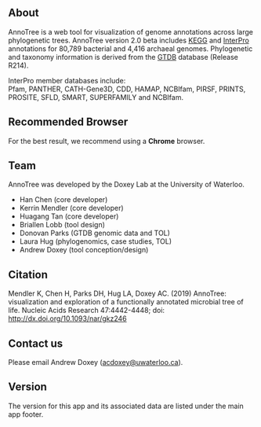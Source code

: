 About
----
AnnoTree is a web tool for visualization of genome annotations across large phylogenetic trees. AnnoTree version 2.0 beta includes [KEGG](https://www.genome.jp/kegg/) and [InterPro](https://www.ebi.ac.uk/interpro) annotations for 80,789 bacterial and 4,416 archaeal genomes. Phylogenetic and taxonomy information is derived from the [GTDB](http://gtdb.ecogenomic.org/) database (Release R214).

InterPro member databases include: \
Pfam, PANTHER, CATH-Gene3D,
CDD, HAMAP, NCBIfam, PIRSF, PRINTS, PROSITE, SFLD, SMART, SUPERFAMILY and NCBIfam.

Recommended Browser
---
For the best result, we recommend using a **Chrome** browser.

Team
---
AnnoTree was developed by the Doxey Lab at the University of Waterloo.
 
* Han Chen (core developer)
* Kerrin Mendler (core developer)
* Huagang Tan (core developer)
* Briallen Lobb (tool design)
* Donovan Parks (GTDB genomic data and TOL)
* Laura Hug (phylogenomics, case studies, TOL)
* Andrew Doxey (tool conception/design)

Citation
----

Mendler K, Chen H, Parks DH, Hug LA, Doxey AC. (2019) AnnoTree: visualization and exploration of a functionally annotated microbial tree of life. Nucleic Acids Research 47:4442-4448; doi: http://dx.doi.org/10.1093/nar/gkz246


Contact us
---
Please email Andrew Doxey (acdoxey@uwaterloo.ca).

Version
----
The version for this app and its associated data are listed under the main app footer.
